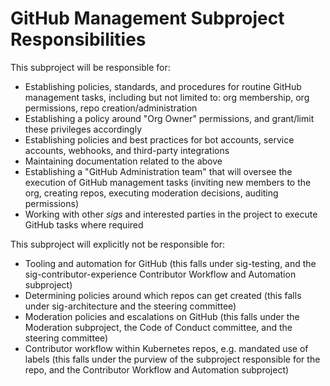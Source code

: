 # GitHub Management Subproject Responsibilities

This subproject will be responsible for:
- Establishing policies, standards, and procedures for routine GitHub management
  tasks, including but not limited to: org membership, org permissions, repo
  creation/administration
- Establishing a policy around "Org Owner" permissions, and grant/limit these
  privileges accordingly
- Establishing policies and best practices for bot accounts, service accounts,
  webhooks, and third-party integrations
- Maintaining documentation related to the above
- Establishing a "GitHub Administration team" that will oversee the execution of
  GitHub management tasks (inviting new members to the org, creating repos,
  executing moderation decisions, auditing permissions)
- Working with other *sigs* and interested parties in the project to execute
  GitHub tasks where required

This subproject will explicitly not be responsible for:
- Tooling and automation for GitHub (this falls under sig-testing, and the
  sig-contributor-experience Contributor Workflow and Automation subproject)
- Determining policies around which repos can get created (this falls under
  sig-architecture and the steering committee)
- Moderation policies and escalations on GitHub (this falls under the Moderation
  subproject, the Code of Conduct committee, and the steering committee)
- Contributor workflow within Kubernetes repos, e.g. mandated use of labels
  (this falls under the purview of the subproject responsible for the repo, and
  the Contributor Workflow and Automation subproject)
